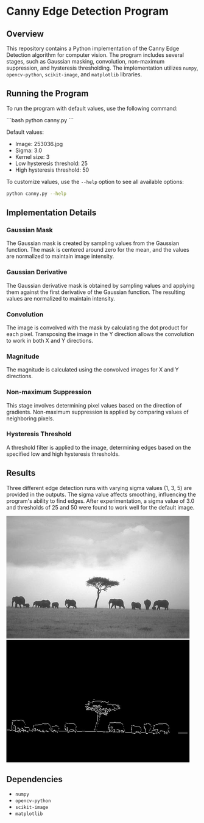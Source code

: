 # Canny Edge Detection Program

## Overview

This repository contains a Python implementation of the Canny Edge Detection algorithm for computer vision. The program includes several stages, such as Gaussian masking, convolution, non-maximum suppression, and hysteresis thresholding. The implementation utilizes `numpy`, `opencv-python`, `scikit-image`, and `matplotlib` libraries.

## Running the Program

To run the program with default values, use the following command:

\```bash
python canny.py
\```

Default values:
- Image: 253036.jpg
- Sigma: 3.0
- Kernel size: 3
- Low hysteresis threshold: 25
- High hysteresis threshold: 50

To customize values, use the `--help` option to see all available options:

```bash
python canny.py --help
```

## Implementation Details

### Gaussian Mask

The Gaussian mask is created by sampling values from the Gaussian function. The mask is centered around zero for the mean, and the values are normalized to maintain image intensity.

### Gaussian Derivative

The Gaussian derivative mask is obtained by sampling values and applying them against the first derivative of the Gaussian function. The resulting values are normalized to maintain intensity.

### Convolution

The image is convolved with the mask by calculating the dot product for each pixel. Transposing the image in the Y direction allows the convolution to work in both X and Y directions.

### Magnitude

The magnitude is calculated using the convolved images for X and Y directions.

### Non-maximum Suppression

This stage involves determining pixel values based on the direction of gradients. Non-maximum suppression is applied by comparing values of neighboring pixels.

### Hysteresis Threshold

A threshold filter is applied to the image, determining edges based on the specified low and high hysteresis thresholds.

## Results

Three different edge detection runs with varying sigma values (1, 3, 5) are provided in the outputs. The sigma value affects smoothing, influencing the program's ability to find edges. After experimentation, a sigma value of 3.0 and thresholds of 25 and 50 were found to work well for the default image.

![Original Image](images/253036.jpg)
![Canny](images/canny_image.jpg)

## Dependencies

- `numpy`
- `opencv-python`
- `scikit-image`
- `matplotlib`

